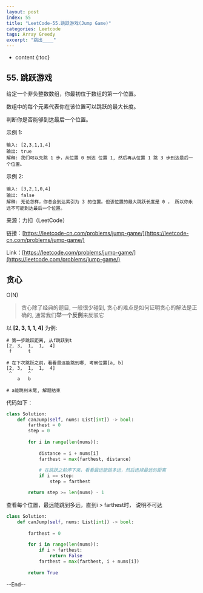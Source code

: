 ```yaml
---
layout: post
index: 55
title: "LeetCode-55.跳跃游戏(Jump Game)"
categories: Leetcode
tags: Array Greedy
excerpt: "跳出____"
---
```


* content
{:toc}

## 55. 跳跃游戏

给定一个非负整数数组，你最初位于数组的第一个位置。

数组中的每个元素代表你在该位置可以跳跃的最大长度。

判断你是否能够到达最后一个位置。

示例 1:

```
输入: [2,3,1,1,4]
输出: true
解释: 我们可以先跳 1 步，从位置 0 到达 位置 1, 然后再从位置 1 跳 3 步到达最后一个位置。
```

示例 2:

```
输入: [3,2,1,0,4]
输出: false
解释: 无论怎样，你总会到达索引为 3 的位置。但该位置的最大跳跃长度是 0 ， 所以你永远不可能到达最后一个位置。
```

来源：力扣（LeetCode）

链接：[https://leetcode-cn.com/problems/jump-game/](https://leetcode-cn.com/problems/jump-game/)

Link：[https://leetcode.com/problems/jump-game/](https://leetcode.com/problems/jump-game/)

## 贪心

O(N)

> 贪心除了经典的题目, 一般很少碰到, 贪心的难点是如何证明贪心的解法是正确的, 通常我们**举一个反例**来反驳它

以 **[2, 3,  1,  1,  4]** 为例:

```
# 第一步跳跃距离, 从f跳跃到t
[2, 3,  1,  1,  4]   
 f      t       

# 在下次跳跃之前，看看最远能跳到哪, 考察位置[a, b]
[2, 3,  1,  1,  4]
 ^      ^          
    a   b

# a能跳到末尾, 解题结束
```

代码如下：

```python
class Solution:
    def canJump(self, nums: List[int]) -> bool:
        farthest = 0
        step = 0
        
        for i in range(len(nums)):
            
            distance = i + nums[i]
            farthest = max(farthest, distance)
            
            # 在跳跃之前停下来，看看最远能跳多远，然后选择最远的距离
            if i == step:
                step = farthest

        return step >= len(nums) - 1
```

查看每个位置，最远能跳到多远，直到i > farthest时， 说明不可达

```python
class Solution:
    def canJump(self, nums: List[int]) -> bool:
        
        farthest = 0
    
        for i in range(len(nums)):
            if i > farthest:
                return False
            farthest = max(farthest, i + nums[i])
            
        return True
```

--End--